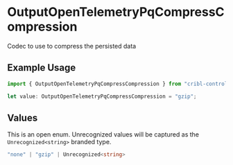 # OutputOpenTelemetryPqCompressCompression

Codec to use to compress the persisted data

## Example Usage

```typescript
import { OutputOpenTelemetryPqCompressCompression } from "cribl-control-plane/models";

let value: OutputOpenTelemetryPqCompressCompression = "gzip";
```

## Values

This is an open enum. Unrecognized values will be captured as the `Unrecognized<string>` branded type.

```typescript
"none" | "gzip" | Unrecognized<string>
```